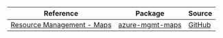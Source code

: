 | Reference | Package | Source |
|---|---|---|
|[Resource Management - Maps](mgmt-maps-readme.md)|[azure-mgmt-maps](https://pypi.org/project/azure-mgmt-maps)|[GitHub](https://github.com/Azure/azure-sdk-for-python/blob/main/)|
